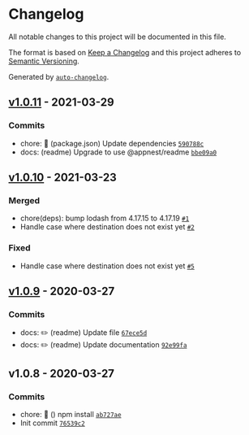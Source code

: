# Changelog

All notable changes to this project will be documented in this file.

The format is based on [Keep a Changelog](https://keepachangelog.com/en/1.0.0/)
and this project adheres to [Semantic Versioning](https://semver.org/spec/v2.0.0.html).

Generated by [`auto-changelog`](https://github.com/CookPete/auto-changelog).

## [v1.0.11](https://github.com/Appsweet-co/npm-carbon/compare/v1.0.10...v1.0.11) - 2021-03-29

### Commits

- chore: 🤖 (package.json) Update dependencies [`590788c`](https://github.com/Appsweet-co/npm-carbon/commit/590788cd9e054e5c2bb6e438b57720a004f219f8)
- docs: (readme) Upgrade to use @appnest/readme [`bbe09a0`](https://github.com/Appsweet-co/npm-carbon/commit/bbe09a0995cd4c50014ecf75457a291af5783c95)

## [v1.0.10](https://github.com/Appsweet-co/npm-carbon/compare/v1.0.9...v1.0.10) - 2021-03-23

### Merged

- chore(deps): bump lodash from 4.17.15 to 4.17.19 [`#1`](https://github.com/Appsweet-co/npm-carbon/pull/1)
- Handle case where destination does not exist yet [`#2`](https://github.com/Appsweet-co/npm-carbon/pull/2)

### Fixed

- Handle case where destination does not exist yet [`#5`](https://github.com/dperuo/npm-carbon/issues/5)

## [v1.0.9](https://github.com/Appsweet-co/npm-carbon/compare/v1.0.8...v1.0.9) - 2020-03-27

### Commits

- docs: ✏️ (readme) Update file [`67ece5d`](https://github.com/Appsweet-co/npm-carbon/commit/67ece5d42364e5073b94b6c3f852f7a69ec2ebe8)
- docs: ✏️ (readme) Update documentation [`92e99fa`](https://github.com/Appsweet-co/npm-carbon/commit/92e99fa644721146bc08612cedf6df91927d2062)

## v1.0.8 - 2020-03-27

### Commits

- chore: 🤖 () npm install [`ab727ae`](https://github.com/Appsweet-co/npm-carbon/commit/ab727ae322d531854609f6c52b4430c053a4e19c)
- Init commit [`76539c2`](https://github.com/Appsweet-co/npm-carbon/commit/76539c2f16362f753b6b804b18a0766487c5b32e)
